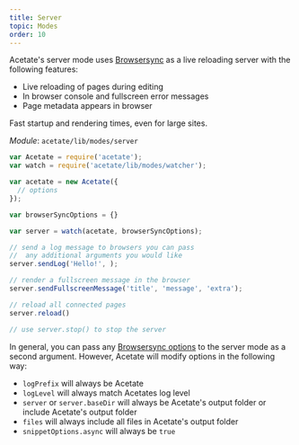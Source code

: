 ```yaml
---
title: Server
topic: Modes
order: 10
---
```


Acetate's server mode uses [Browsersync](https://www.browsersync.io/) as a live reloading server with the following features:

* Live reloading of pages during editing
* In browser console and fullscreen error messages
* Page metadata appears in browser

Fast startup and rendering times, even for large sites.

*Module*: `acetate/lib/modes/server`

```js
var Acetate = require('acetate');
var watch = require('acetate/lib/modes/watcher');

var acetate = new Acetate({
  // options
});

var browserSyncOptions = {}

var server = watch(acetate, browserSyncOptions);

// send a log message to browsers you can pass
//  any additional arguments you would like
server.sendLog('Hello!', );

// render a fullscreen message in the browser
server.sendFullscreenMessage('title', 'message', 'extra');

// reload all connected pages
server.reload()

// use server.stop() to stop the server
```

In general, you can pass any [Browsersync options](https://www.browsersync.io/docs/options/) to the server mode as a second argument. However, Acetate will modify options in the following way:

* `logPrefix` will always be Acetate
* `logLevel` will always match Acetates log level
* `server` or `server.baseDir` will always be Acetate's output folder or include Acetate's output folder
* `files` will always include all files in Acetate's output folder
* `snippetOptions.async` will always be `true`
